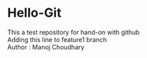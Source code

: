 # Hello-Git
This a test repository for hand-on with github
<br>
Adding this line to feature1 branch
<br>
Author : Manoj Choudhary

